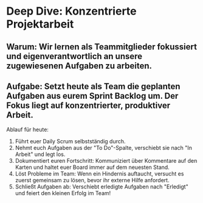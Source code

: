 # Deep Dive: Konzentrierte Projektarbeit

## Warum: Wir lernen als Teammitglieder fokussiert und eigenverantwortlich an unsere zugewiesenen Aufgaben zu arbeiten.

## Aufgabe: Setzt heute als Team die geplanten Aufgaben aus eurem Sprint Backlog um. Der Fokus liegt auf konzentrierter, produktiver Arbeit.

Ablauf für heute:
1. Führt euer Daily Scrum selbstständig durch.
2. Nehmt euch Aufgaben aus der "To Do"-Spalte, verschiebt sie nach "In Arbeit" und legt los.
3. Dokumentiert euren Fortschritt: Kommuniziert über Kommentare auf den Karten und haltet euer Board immer auf dem neuesten Stand.
4. Löst Probleme im Team: Wenn ein Hindernis auftaucht, versucht es zuerst gemeinsam zu lösen, bevor ihr externe Hilfe anfordert.
5. Schließt Aufgaben ab: Verschiebt erledigte Aufgaben nach "Erledigt" und feiert den kleinen Erfolg im Team!


